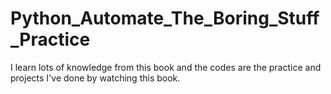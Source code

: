# Python_Automate_The_Boring_Stuff_Practice
I learn lots of knowledge from this book and the codes are the practice and projects I've done by watching this book. 

